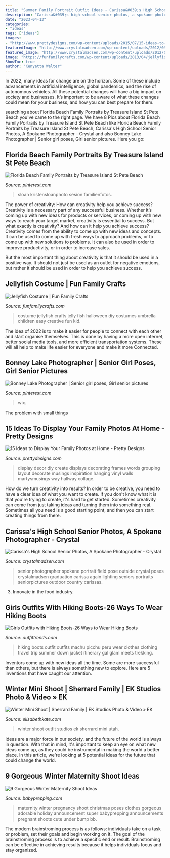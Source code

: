```yaml
---
title: "Summer Family Portrait Outfit Ideas - Carissa&#039;s High School Senior Photos, A Spokane Photographer"
description: "Carissa&#039;s high school senior photos, a spokane photographer"
date: "2023-04-13"
categories:
- "ideas"
tags: ["ideas"]
images:
- "http://www.prettydesigns.com/wp-content/uploads/2015/07/15-ideas-to-display-your-family-photos-at-home11.jpg"
featuredImage: "http://www.crystalmadsen.com/wp-content/uploads/2012/09/Girls-Senior-Photo-Ideas-Spokane_0071-682x1024.jpg"
featured_image: "http://www.crystalmadsen.com/wp-content/uploads/2012/09/Girls-Senior-Photo-Ideas-Spokane_0071-682x1024.jpg"
image: "https://funfamilycrafts.com/wp-content/uploads/2013/04/jellyfish_costume.jpg"
ShowToc: true
author: "Kenyatta Walter"
---
```



In 2022, many ideas for change are on the horizon. Some of these include advancements in artificial intelligence, global pandemics, and the rise of autonomous vehicles. All these potential changes will have a big impact on society and businesses. It’s important to be aware of what these changes could mean for your business, and how you can best prepare for them.

	

		
searching about Florida Beach Family Portraits by Treasure Island St Pete Beach you've came to the right page. We have 8 Pics about Florida Beach Family Portraits by Treasure Island St Pete Beach like Florida Beach Family Portraits by Treasure Island St Pete Beach, Carissa&#039;s High School Senior Photos, A Spokane Photographer - Crystal and also Bonney Lake Photographer | Senior girl poses, Girl senior pictures. Here you go:
		
    
## Florida Beach Family Portraits By Treasure Island St Pete Beach

<img loading=lazy src="https://i.pinimg.com/originals/96/e7/82/96e782c058954dd3778ac5eb674dd38d.jpg" onerror="this.onerror=null;this.src='https://tse1.mm.bing.net/th?id=OIP.7Jcb0rP2qV72be6Ddx1rIQHaPj&amp;pid=15.1';" alt="Florida Beach Family Portraits by Treasure Island St Pete Beach">

_Source: pinterest.com_

>sloan kristensloanphoto sesion familienfotos. 

	

The power of creativity: How can creativity help you achieve success?
Creativity is a necessary part of any successful business. Whether it’s coming up with new ideas for products or services, or coming up with new ways to reach your target market, creativity is essential to success. But what exactly is creativity? And how can it help you achieve success?
Creativity comes from the ability to come up with new ideas and concepts. It can be used to come up with fresh ways to approach problems, or to come up with new solutions to problems. It can also be used in order to improve productivity, or in order to increase sales.

But the most important thing about creativity is that it should be used in a positive way. It should not just be used as an outlet for negative emotions, but rather it should be used in order to help you achieve success.

    
## Jellyfish Costume | Fun Family Crafts

<img loading=lazy src="https://funfamilycrafts.com/wp-content/uploads/2013/04/jellyfish_costume.jpg" onerror="this.onerror=null;this.src='https://tse2.mm.bing.net/th?id=OIP.LzYLcztav8VFwJEzVoa8gAHaLI&amp;pid=15.1';" alt="Jellyfish Costume | Fun Family Crafts">

_Source: funfamilycrafts.com_

>costume jellyfish crafts jelly fish halloween diy costumes umbrella children easy creative fun kid. 

	

The idea of 2022 is to make it easier for people to connect with each other and start organise themselves. This is done by having a more open internet, better social media tools, and more efficient transportation systems. These will all help to make life easier for everyone and make it more Connected.

    
## Bonney Lake Photographer | Senior Girl Poses, Girl Senior Pictures

<img loading=lazy src="https://i.pinimg.com/736x/75/7a/e5/757ae585bccf2bc9ecb5bfa6d9b692c6--senior-girl-photos-senior-girls.jpg" onerror="this.onerror=null;this.src='https://tse3.mm.bing.net/th?id=OIP.A8OYDbMzpmF2itfEc6Rf_AHaLL&amp;pid=15.1';" alt="Bonney Lake Photographer | Senior girl poses, Girl senior pictures">

_Source: pinterest.com_

>wix. 

	

The problem with small things
 

    
## 15 Ideas To Display Your Family Photos At Home - Pretty Designs

<img loading=lazy src="http://www.prettydesigns.com/wp-content/uploads/2015/07/15-ideas-to-display-your-family-photos-at-home11.jpg" onerror="this.onerror=null;this.src='https://tse2.mm.bing.net/th?id=OIP.rINjkobPq7CWWkAp9hHDawHaKw&amp;pid=15.1';" alt="15 Ideas to Display Your Family Photos at Home - Pretty Designs">

_Source: prettydesigns.com_

>display decor diy create displays decorating frames words grouping layout decorate musings inspiration hanging vinyl walls martysmusings way hallway collage. 

	

How do we turn creativity into results?
In order to be creative, you need to have a clear idea of what you want to create. If you don't know what it is that you're trying to create, it's hard to get started. Sometimes creativity can come from just taking ideas and turning them into something real. Sometimes all you need is a good starting point, and then you can start creating things from there.

    
## Carissa&#039;s High School Senior Photos, A Spokane Photographer - Crystal

<img loading=lazy src="http://www.crystalmadsen.com/wp-content/uploads/2012/09/Girls-Senior-Photo-Ideas-Spokane_0071-682x1024.jpg" onerror="this.onerror=null;this.src='https://tse2.mm.bing.net/th?id=OIP.O9Tk3LwZ27xQ5GO4X5B_dAHaLH&amp;pid=15.1';" alt="Carissa&#039;s High School Senior Photos, A Spokane Photographer - Crystal">

_Source: crystalmadsen.com_

>senior photographer spokane portrait field pose outside crystal poses crystalmadsen graduation carissa again lighting seniors portraits seniorpictures outdoor country carissas. 

	

3. Innovate in the food industry. 

    
## Girls Outfits With Hiking Boots-26 Ways To Wear Hiking Boots

<img loading=lazy src="https://www.outfittrends.com/wp-content/uploads/2017/06/down-jacket.png" onerror="this.onerror=null;this.src='https://tse4.mm.bing.net/th?id=OIP.OB2oM5j7rjkzBmFNQbJnBwHaLF&amp;pid=15.1';" alt="Girls Outfits with Hiking Boots-26 Ways to Wear Hiking Boots">

_Source: outfittrends.com_

>hiking boots outfit outfits machu picchu peru wear clothes clothing travel trip summer down jacket itinerary gal glam meets trekking. 

	

Inventors come up with new ideas all the time. Some are more successful than others, but there is always something new to explore. Here are 5 inventions that have caught our attention.

    
## Winter Mini Shoot | Sherrard Family | EK Studios Photo &amp; Video » EK

<img loading=lazy src="http://elisabethkate.com/blog/wp-content/uploads/2017/01/03-45302-post/WInter-Family-Photos-outfit-ideasEK-Studios-Photo-Video-Utah-Family-Photographers-005-Blog.jpg" onerror="this.onerror=null;this.src='https://tse4.mm.bing.net/th?id=OIP.gVPR7kUDgD8l8dZAxG49IAHaE8&amp;pid=15.1';" alt="Winter Mini Shoot | Sherrard Family | EK Studios Photo &amp; Video » EK">

_Source: elisabethkate.com_

>winter shoot outfit studios ek sherrard mini utah. 

	

Ideas are a major force in our society, and the future of the world is always in question. With that in mind, it's important to keep an eye on what new ideas come up, as they could be instrumental in making the world a better place. In this article, we're looking at 5 potential ideas for the future that could change the world.

    
## 9 Gorgeous Winter Maternity Shoot Ideas

<img loading=lazy src="http://www.babyprepping.com/wp-content/uploads/2015/11/ffea6d6706400a36b47295e53dbe24e9.jpg" onerror="this.onerror=null;this.src='https://tse4.mm.bing.net/th?id=OIP.3h16sDNakq3Y7gOh_0XWZwHaLH&amp;pid=15.1';" alt="9 Gorgeous Winter Maternity Shoot Ideas">

_Source: babyprepping.com_

>maternity winter pregnancy shoot christmas poses clothes gorgeous adorable holiday announcement super babyprepping announcements pregnant shoots cute under bump bb. 

	

The modern brainstroming process is as follows: individuals take on a task or problem, set their goals and begin working on it. The goal of the brainstroming process is to achieve a specific end or result. Brainstroming can be effective in achieving results because it helps individuals focus and stay organized.

